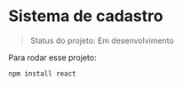 # Sistema de cadastro

> Status do projeto: Em desenvolvimento

Para rodar esse projeto:
```
npm install react
```

